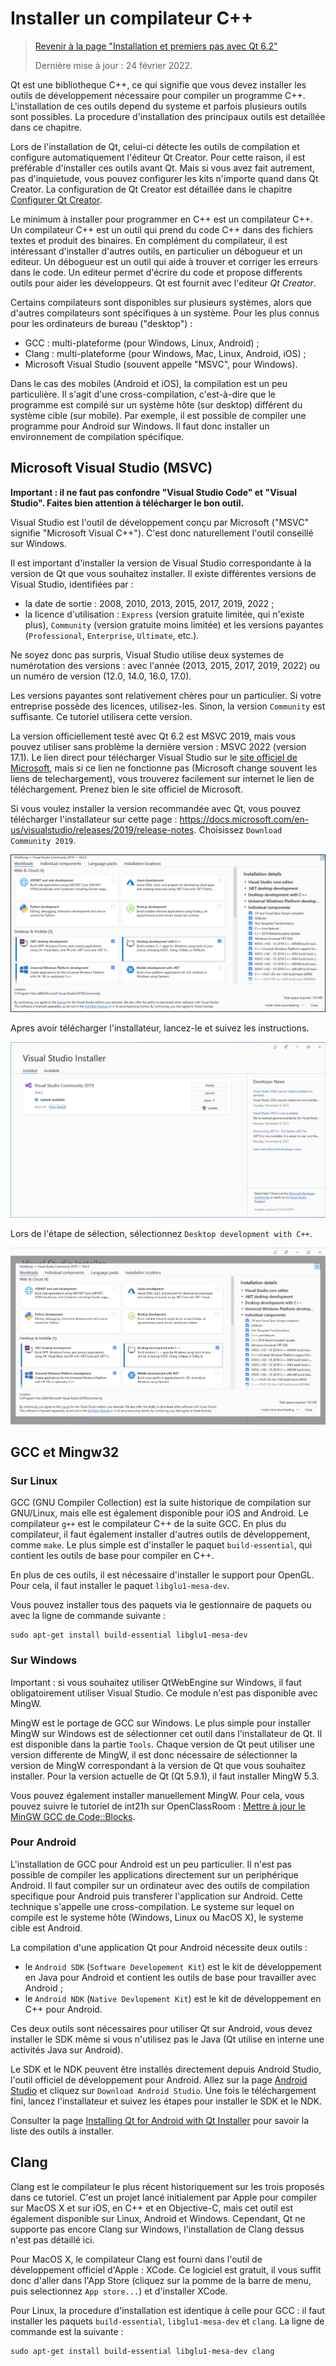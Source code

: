 # Installer un compilateur C++

> [Revenir à la page "Installation et premiers pas avec Qt 6.2"](README.md)
> 
> Dernière mise à jour : 24 février 2022.

Qt est une bibliotheque C++, ce qui signifie que vous devez installer les outils de développement nécessaire pour
compiler un programme C++. L'installation de ces outils depend du systeme et parfois plusieurs outils sont possibles.
La procedure d'installation des principaux outils est detaillée dans ce chapitre.

Lors de l'installation de Qt, celui-ci détecte les outils de compilation et configure automatiquement
l'éditeur Qt Creator. Pour cette raison, il est préférable d'installer ces outils avant Qt. Mais si vous avez fait 
autrement, pas d'inquietude, vous pouvez configurer les kits n'importe quand dans Qt Creator. La configuration de Qt Creator
est détaillée dans le chapitre [Configurer Qt Creator](config.md).

Le minimum à installer pour programmer en C++ est un compilateur C++. Un compilateur C++ est un outil 
qui prend du code C++ dans des fichiers textes et produit des binaires. En complément du compilateur,
il est intéressant d'installer d'autres outils, en particulier un débogueur et un editeur. Un débogueur
est un outil qui aide à trouver et corriger les erreurs dans le code. Un editeur permet 
d'écrire du code et propose differents outils pour aider les développeurs. Qt est fournit avec l'editeur _Qt Creator_.

Certains compilateurs sont disponibles sur plusieurs systèmes, alors que d'autres compilateurs sont spécifiques 
à un système. Pour les plus connus pour les ordinateurs de bureau ("desktop") :

- GCC : multi-plateforme (pour Windows, Linux, Android) ;
- Clang : multi-plateforme (pour Windows, Mac, Linux, Android, iOS) ;
- Microsoft Visual Studio (souvent appelle "MSVC", pour Windows).

Dans le cas des mobiles (Android et iOS), la compilation est un peu particulière. Il s'agit d'une cross-compilation, 
c'est-à-dire que le programme est compilé sur un système hôte (sur desktop) différent du système cible (sur mobile). 
Par exemple, il est possible de compiler une programme pour Android sur Windows. Il faut donc installer un environnement 
de compilation spécifique.

## Microsoft Visual Studio (MSVC)

**Important : il ne faut pas confondre "Visual Studio Code" et "Visual Studio". Faites bien attention à télécharger le bon outil.**

Visual Studio est l'outil de développement conçu par Microsoft ("MSVC" signifie "Microsoft Visual C++"). C'est donc 
naturellement l'outil conseillé sur Windows.

Il est important d'installer la version de Visual Studio correspondante à la version de Qt que vous souhaitez installer. 
Il existe différentes versions de Visual Studio, identifiées par :

- la date de sortie : 2008, 2010, 2013, 2015, 2017, 2019, 2022 ;
- la licence d'utilisation : `Express` (version gratuite limitée, qui n'existe plus), `Community` (version gratuite moins limitée) et les versions 
payantes (`Professional`, `Enterprise`, `Ultimate`, etc.).

Ne soyez donc pas surpris, Visual Studio utilise deux systemes de numérotation des versions : avec l'année (2013, 2015, 2017, 2019, 2022) ou un 
numéro de version (12.0, 14.0, 16.0, 17.0).

Les versions payantes sont relativement chères pour un particulier. Si votre entreprise possède des licences, utilisez-les. 
Sinon, la version `Community` est suffisante. Ce tutoriel utilisera cette version.

La version officiellement testé avec Qt 6.2 est MSVC 2019, mais vous pouvez utiliser sans problème la dernière version : MSVC 2022 (version 17.1).
Le lien direct pour télécharger Visual Studio sur le [site officiel de Microsoft](https://visualstudio.microsoft.com/fr/downloads/), mais si ce 
lien ne fonctionne pas (Microsoft change souvent les liens de telechargement), vous trouverez facilement sur internet le 
lien de téléchargement. Prenez bien le site officiel de Microsoft.

Si vous voulez installer la version recommandée avec Qt, vous pouvez télécharger l'installateur sur cette page : https://docs.microsoft.com/en-us/visualstudio/releases/2019/release-notes. Choisissez `Download Community 2019`.

![Page d'acceuil](images/msvc_03.png)

Apres avoir télécharger l'installateur, lancez-le et suivez les instructions. 

![Page d'acceuil](images/msvc_01.png)

Lors de l'étape de sélection, sélectionnez `Desktop development with C++`.

![Page d'acceuil](images/msvc_02.png)

## GCC et Mingw32

### Sur Linux

GCC (GNU Compiler Collection) est la suite historique de compilation sur GNU/Linux, mais elle est également disponible
pour iOS and Android. Le compilateur `g++` est le compilateur C++ de la suite GCC. En plus du compilateur, il faut également
installer d'autres outils de développement, comme `make`. Le plus simple est d'installer le paquet `build-essential`,
qui contient les outils de base pour compiler en C++.

En plus de ces outils, il est nécessaire d'installer le support pour OpenGL. Pour cela, il faut installer le paquet
`libglu1-mesa-dev`.

Vous pouvez installer tous des paquets via le gestionnaire de paquets ou avec la ligne de commande suivante :

```
sudo apt-get install build-essential libglu1-mesa-dev
```

### Sur Windows

Important : si vous souhaitez utiliser QtWebEngine sur Windows, il faut obligatoirement utiliser Visual Studio. Ce module n'est
pas disponible avec MingW.

MingW est le portage de GCC sur Windows. Le plus simple pour installer MingW sur Windows est de sélectionner cet 
outil dans l'installateur de Qt. Il est disponible dans la partie `Tools`. Chaque version de Qt peut utiliser
une version differente de MingW, il est donc nécessaire de sélectionner la version de MingW correspondant
à la version de Qt que vous souhaitez installer. Pour la version actuelle de Qt (Qt 5.9.1), il faut
installer MingW 5.3.

Vous pouvez également installer manuellement MingW. Pour cela, vous pouvez suivre le tutoriel de int21h sur 
OpenClassRoom : [Mettre à jour le MinGW GCC de 
Code::Blocks](https://openclassrooms.com/forum/sujet/mettre-a-jour-le-mingw-gcc-de-code-blocks).

### Pour Android

L'installation de GCC pour Android est un peu particulier. Il n'est pas possible de compiler les applications
directement sur un periphérique Android. Il faut compiler sur un ordinateur avec des outils de compilation
specifique pour Android puis transferer l'application sur Android. Cette technique s'appelle une 
cross-compilation. Le systeme sur lequel on compile est le systeme hôte (Windows, Linux ou MacOS X), le
systeme cible est Android.

La compilation d'une application Qt pour Android nécessite deux outils :

- le `Android SDK` (`Software Developement Kit`) est le kit de développement en Java pour Android et contient 
  les outils de base pour travailler avec Android ;
- le `Android NDK` (`Native Devlopement Kit`) est le kit de développement en C++ pour Android.

Ces deux outils sont nécessaires pour utiliser Qt sur Android, vous devez installer le SDK même si vous n'utilisez
pas le Java (Qt utilise en interne une activités Java sur Android).

Le SDK et le NDK peuvent être installés directement depuis Android Studio, l'outil officiel de développement pour Android.
Allez sur la page [Android Studio](https://developer.android.com/studio/index.html)
et cliquez sur `Download Android Studio`. Une fois le téléchargement fini, lancez l'installateur et suivez les
étapes pour installer le SDK et le NDK.

Consulter la page [Installing Qt for Android with Qt Installer](https://doc.qt.io/qt-6/android-getting-started.html)
pour savoir la liste des outils à installer.

## Clang

Clang est le compilateur le plus récent historiquement sur les trois proposés dans ce tutoriel. C'est un projet lancé initialement
par Apple pour compiler sur MacOS X et sur iOS, en C++ et en Objective-C, mais cet outil est également disponible
sur Linux, Android et Windows. Cependant, Qt ne supporte pas encore Clang sur Windows, l'installation
de Clang dessus n'est pas détaillé ici.

Pour MacOS X, le compilateur Clang est fourni dans l'outil de développement officiel d'Apple : XCode. Ce logiciel
est gratuit, il vous suffit donc d'aller dans l'App Store (cliquez sur la pomme de la barre de menu, puis selectionnez
`App store...`) et d'installer XCode.

Pour Linux, la procedure d'installation est identique à celle pour GCC : il faut installer les paquets `build-essential`, 
`libglu1-mesa-dev` et `clang`. La ligne de commande est la suivante :

```
sudo apt-get install build-essential libglu1-mesa-dev clang
```
